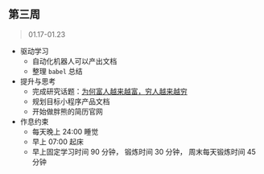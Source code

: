 ## 第三周

> 01.17-01.23

- 驱动学习
  - 自动化机器人可以产出文档
  - 整理 `babel` 总结
- 提升与思考
  - 完成研究话题：[为何富人越来越富，穷人越来越穷](/books/发展与OKR/06、自我管理/03、思考/02、为何富人越来越富，穷人越来越穷/README.md)
  - 规划目标小程序产品文档
  - 开始做胖熊的简历官网
- 作息约束
  - 每天晚上 24:00 睡觉
  - 早上 07:00 起床
  - 早上固定学习时间 90 分钟， 锻炼时间 30 分钟， 周末每天锻炼时间 45 分钟


